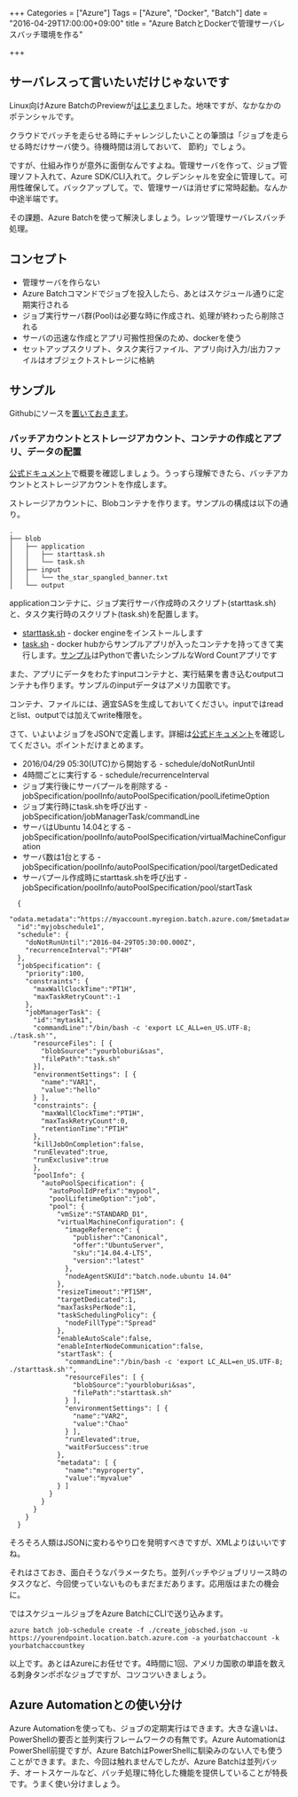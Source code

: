 +++
Categories = ["Azure"]
Tags = ["Azure", "Docker", "Batch"]
date = "2016-04-29T17:00:00+09:00"
title = "Azure BatchとDockerで管理サーバレスバッチ環境を作る"

+++

## サーバレスって言いたいだけじゃないです
Linux向けAzure BatchのPreviewが[はじまり](https://azure.microsoft.com/ja-jp/blog/announcing-support-of-linux-vm-on-azure-batch-service/)ました。地味ですが、なかなかのポテンシャルです。

クラウドでバッチを走らせる時にチャレンジしたいことの筆頭は「ジョブを走らせる時だけサーバ使う。待機時間は消しておいて、
節約」でしょう。

ですが、仕組み作りが意外に面倒なんですよね。管理サーバを作って、ジョブ管理ソフト入れて、Azure SDK/CLI入れて。クレデンシャルを安全に管理して。可用性確保して。バックアップして。で、管理サーバは消せずに常時起動。なんか中途半端です。

その課題、Azure Batchを使って解決しましょう。レッツ管理サーバレスバッチ処理。

## コンセプト

* 管理サーバを作らない
* Azure Batchコマンドでジョブを投入したら、あとはスケジュール通りに定期実行される
* ジョブ実行サーバ群(Pool)は必要な時に作成され、処理が終わったら削除される
* サーバの迅速な作成とアプリ可搬性担保のため、dockerを使う
* セットアップスクリプト、タスク実行ファイル、アプリ向け入力/出力ファイルはオブジェクトストレージに格納

## サンプル

Githubにソースを[置いておきます](https://github.com/ToruMakabe/Azure_Batch_Sample)。

### バッチアカウントとストレージアカウント、コンテナの作成とアプリ、データの配置

[公式ドキュメント](https://azure.microsoft.com/ja-jp/documentation/articles/batch-technical-overview/)で概要を確認しましょう。うっすら理解できたら、バッチアカウントとストレージアカウントを作成します。

ストレージアカウントに、Blobコンテナを作ります。サンプルの構成は以下の通り。

    .
    ├── blob
    │   ├── application
    │   │   ├── starttask.sh
    │   │   └── task.sh
    │   ├── input
    │   │   └── the_star_spangled_banner.txt
    │   └── output

applicationコンテナに、ジョブ実行サーバ作成時のスクリプト(starttask.sh)と、タスク実行時のスクリプト(task.sh)を配置します。

* [starttask.sh](https://github.com/ToruMakabe/Azure_Batch_Sample/blob/master/blob/application/starttask.sh) - docker engineをインストールします
* [task.sh](https://github.com/ToruMakabe/Azure_Batch_Sample/blob/master/blob/application/task.sh) - docker hubからサンプルアプリが入ったコンテナを持ってきて実行します。[サンプル](https://github.com/ToruMakabe/Azure_Batch_Sample/tree/master/docker)はPythonで書いたシンプルなWord Countアプリです

また、アプリにデータをわたすinputコンテナと、実行結果を書き込むoutputコンテナも作ります。サンプルのinputデータはアメリカ国歌です。

コンテナ、ファイルには、適宜SASを生成しておいてください。inputではreadとlist、outputでは加えてwrite権限を。

さて、いよいよジョブをJSONで定義します。詳細は[公式ドキュメント](https://msdn.microsoft.com/en-us/library/azure/dn820158.aspx?f=255&MSPPError=-2147217396)を確認してください。ポイントだけまとめます。

* 2016/04/29 05:30(UTC)から開始する - schedule/doNotRunUntil
* 4時間ごとに実行する - schedule/recurrenceInterval
* ジョブ実行後にサーバプールを削除する - jobSpecification/poolInfo/autoPoolSpecification/poolLifetimeOption
* ジョブ実行時にtask.shを呼び出す  - jobSpecification/jobManagerTask/commandLine
* サーバはUbuntu 14.04とする - jobSpecification/poolInfo/autoPoolSpecification/virtualMachineConfiguration
* サーバ数は1台とする - jobSpecification/poolInfo/autoPoolSpecification/pool/targetDedicated
* サーバプール作成時にstarttask.shを呼び出す - jobSpecification/poolInfo/autoPoolSpecification/pool/startTask

```    
  {
  "odata.metadata":"https://myaccount.myregion.batch.azure.com/$metadata#jobschedules/@Element",
  "id":"myjobschedule1",
  "schedule": {
    "doNotRunUntil":"2016-04-29T05:30:00.000Z",
    "recurrenceInterval":"PT4H"
  },
  "jobSpecification": {
    "priority":100,
    "constraints": {
      "maxWallClockTime":"PT1H",
      "maxTaskRetryCount":-1
    },
    "jobManagerTask": {
      "id":"mytask1",
      "commandLine":"/bin/bash -c 'export LC_ALL=en_US.UTF-8; ./task.sh'",
      "resourceFiles": [ {
        "blobSource":"yourbloburi&sas",
        "filePath":"task.sh"
      }], 
      "environmentSettings": [ {
        "name":"VAR1",
        "value":"hello"
      } ],
      "constraints": {
        "maxWallClockTime":"PT1H",
        "maxTaskRetryCount":0,
        "retentionTime":"PT1H"
      },
      "killJobOnCompletion":false,
      "runElevated":true,
      "runExclusive":true
      },
      "poolInfo": {
        "autoPoolSpecification": {
          "autoPoolIdPrefix":"mypool",
          "poolLifetimeOption":"job",
          "pool": {
            "vmSize":"STANDARD_D1",
            "virtualMachineConfiguration": {
              "imageReference": {
                "publisher":"Canonical",
                "offer":"UbuntuServer",
                "sku":"14.04.4-LTS",
                "version":"latest"
              },
              "nodeAgentSKUId":"batch.node.ubuntu 14.04"
            },
            "resizeTimeout":"PT15M",
            "targetDedicated":1,
            "maxTasksPerNode":1,
            "taskSchedulingPolicy": {
              "nodeFillType":"Spread"
            },
            "enableAutoScale":false,
            "enableInterNodeCommunication":false,
            "startTask": {
              "commandLine":"/bin/bash -c 'export LC_ALL=en_US.UTF-8; ./starttask.sh'",
              "resourceFiles": [ {
                "blobSource":"yourbloburi&sas",
                "filePath":"starttask.sh"
              } ],
              "environmentSettings": [ {
                "name":"VAR2",
                "value":"Chao"
              } ],
              "runElevated":true,
              "waitForSuccess":true
            },
            "metadata": [ {
              "name":"myproperty",
              "value":"myvalue"
            } ]
          }
        }
      }
    }
  }
```    

そろそろ人類はJSONに変わるやり口を発明すべきですが、XMLよりはいいですね。

それはさておき、面白そうなパラメータたち。並列バッチやジョブリリース時のタスクなど、今回使っていないものもまだまだあります。応用版はまたの機会に。

ではスケジュールジョブをAzure BatchにCLIで送り込みます。

    azure batch job-schedule create -f ./create_jobsched.json -u https://yourendpoint.location.batch.azure.com -a yourbatchaccount -k yourbatchaccountkey
    
以上です。あとはAzureにお任せです。4時間に1回、アメリカ国歌の単語を数える刺身タンポポなジョブですが、コツコツいきましょう。

## Azure Automationとの使い分け
Azure Automationを使っても、ジョブの定期実行はできます。大きな違いは、PowerShellの要否と並列実行フレームワークの有無です。Azure AutomationはPowerShell前提ですが、Azure BatchはPowerShellに馴染みのない人でも使うことができます。また、今回は触れませんでしたが、Azure Batchは並列バッチ、オートスケールなど、バッチ処理に特化した機能を提供していることが特長です。うまく使い分けましょう。
